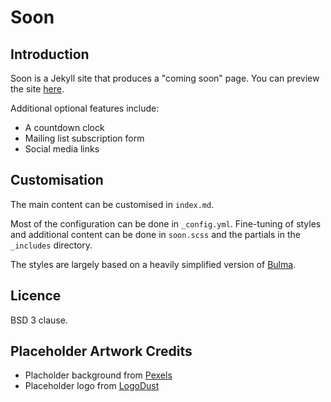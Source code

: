 # Soon

## Introduction

Soon is a Jekyll site that produces a "coming soon" page.  You can preview
the site [here](https://kelvinmo.github.io/soon).

Additional optional features include:

* A countdown clock
* Mailing list subscription form
* Social media links

## Customisation

The main content can be customised in `index.md`.

Most of the configuration can be done in `_config.yml`.  Fine-tuning of
styles and additional content can be done in `soon.scss` and the
partials in the `_includes` directory.

The styles are largely based on a heavily simplified version of
[Bulma](https://bulma.io).

## Licence

BSD 3 clause.

## Placeholder Artwork Credits

* Placholder background from [Pexels](https://www.pexels.com/photo/abstract-art-astronomy-background-220071/)
* Placeholder logo from [LogoDust](http://logodust.com/)

